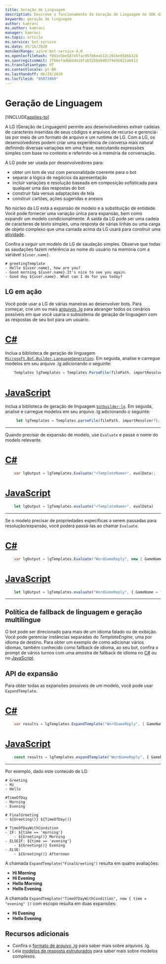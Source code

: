 ```yaml
---
title: Geração de Linguagem
description: Descreve o funcionamento da Geração de Linguagem no SDK do Bot Framework.
keywords: geração de linguagem
author: kamrani
ms.author: kamrani
manager: kamrani
ms.topic: article
ms.service: bot-service
ms.date: 05/16/2020
monikerRange: azure-bot-service-4.0
ms.openlocfilehash: f061e5be587e5fac95fb6ea512c2016e85b6b324
ms.sourcegitcommit: 2f66efadbbbda16fab3258a9d03f4e56821ab412
ms.translationtype: HT
ms.contentlocale: pt-BR
ms.lasthandoff: 06/19/2020
ms.locfileid: "85073860"
---
```

# <a name="language-generation"></a>Geração de Linguagem

[!INCLUDE[applies-to](../includes/applies-to.md)]

<!-- See [here](#Change-Log) for what's new in **4.8.0 RC1** release.-->

A LG (Geração de Linguagem) permite aos desenvolvedores extrair cadeias de caracteres inseridas de seus códigos e arquivos de recurso e gerenciá-las por meio de um formato de arquivo e um runtime de LG. Com a LG, os desenvolvedores podem criar uma experiência de conversa mais natural definindo diversas variações em uma frase, executando expressões simples com base no contexto e referindo-se à memória de conversação.

A LG pode ser usada por desenvolvedores para:

- obter um tom de voz com personalidade coerente para o bot
- separar a lógica de negócios da apresentação
- incluir variações e resolução baseada em composição sofisticada para qualquer uma das respostas do bot
- construir fala versus adaptações de tela
- construir cartões, ações sugeridas e anexos

No núcleo da LG está a expansão de modelo e a substituição de entidade. Você pode fornecer uma variação única para expansão, bem como expandir um modelo condicionalmente. A saída da LG pode ser uma cadeia de caracteres de texto simples, uma resposta de várias linhas ou uma carga de objeto complexo que uma camada acima da LG usará para construir uma [atividade][1].

Confira a seguir um modelo de LG de saudação simples. Observe que todas as saudações fazem referência ao nome do usuário na memória com a variável `${user.name}`.

```.lg
# greetingTemplate
- Hello ${user.name}, how are you?
- Good morning ${user.name}.It's nice to see you again.
- Good day ${user.name}. What can I do for you today?
```

## <a name="lg-in-action"></a>LG em ação

Você pode usar a LG de várias maneiras ao desenvolver bots. Para começar, crie um ou mais [arquivos .lg][3] para abranger todos os cenários possíveis em que você usaria o subsistema de geração de linguagem com as respostas de seu bot para um usuário.

# <a name="c"></a>[C#](#tab/csharp)

Inclua a biblioteca de geração de linguagem [`Microsoft.Bot.Builder.LanguageGeneration`](https://www.nuget.org/packages/Microsoft.Bot.Builder.LanguageGeneration/). Em seguida, analise e carregue modelos em seu arquivo .lg adicionando o seguinte:

```c#
    Templates lgTemplates = Templates.ParseFile(filePath, importResolver?);
```

# <a name="javascript"></a>[JavaScript](#tab/javascript)

Inclua a biblioteca de geração de linguagem [`botbuilder-lg`][15]. Em seguida, analise e carregue modelos em seu arquivo .lg adicionando o seguinte:

```typescript
     let lgTemplates = Templates.parseFile(filePath, importResolver?);
```

---

Quando precisar de expansão de modelo, use `Evaluate` e passe o nome do modelo relevante.

# <a name="c"></a>[C#](#tab/csharp)

```c#
    var lgOutput = lgTemplates.Evaluate("<TemplateName>", evalData);
```

# <a name="javascript"></a>[JavaScript](#tab/javascript)

```typescript
    let lgOutput = lgTemplates.evaluate("<TemplateName>", evalData)
```

---

Se o modelo precisar de propriedades específicas a serem passadas para resolução/expansão, você poderá passá-las ao chamar `Evaluate`.

# <a name="c"></a>[C#](#tab/csharp)

```c#
    var lgOutput = lgTemplates.Evaluate("WordGameReply", new { GameName = "MarcoPolo" } );
```

# <a name="javascript"></a>[JavaScript](#tab/javascript)

```typescript
    let lgOutput = lgTemplates.evaluate("WordGameReply", { GameName = "MarcoPolo" } )
```

---

## <a name="multi-lingual-generation-and-language-fallback-policy"></a>Política de fallback de linguagem e geração multilíngue

O bot pode ser direcionado para mais de um idioma falado ou de exibição. Você pode gerenciar instâncias separadas do *TemplateEngine*, uma por idioma de destino. Para obter um exemplo de como adicionar vários idiomas, também conhecido como fallback de idioma, ao seu bot, confira o prompt de vários turnos com uma amostra de fallback de idioma no [C#](https://aka.ms/csharp-lg-multi-turn-prompt-language-fallback-sample) ou no [JavaScript](https://aka.ms/js-lg-multi-turn-prompt-language-fallback-sample).

<!--
## Grammar check and correction
The current library does not include any capabilities for grammar check or correction-->

## <a name="expand-api"></a>API de expansão

Para obter todas as expansões possíveis de um modelo, você pode usar `ExpandTemplate`.

# <a name="c"></a>[C#](#tab/csharp)

```c#
    var results = lgTemplates.ExpandTemplate("WordGameReply", { GameName = "MarcoPolo" } )
```

# <a name="javascript"></a>[JavaScript](#tab/javascript)

```typescript
    const results = lgTemplates.expandTemplate("WordGameReply", { GameName = "MarcoPolo" } )
```

---

Por exemplo, dado este conteúdo de LG:

```.lg
# Greeting
- Hi
- Hello

#TimeOfDay
- Morning
- Evening

# FinalGreeting
- ${Greeting()} ${TimeOfDay()}

# TimeOfDayWithCondition
- IF: ${time == 'morning'}
    - ${Greeting()} Morning
- ELSEIF: ${time == 'evening'}
    - ${Greeting()} Evening
- ELSE:
    - ${Greeting()} Afternoon
```

A chamada `ExpandTemplate("FinalGreeting")` resulta em quatro avaliações:

- **Hi Morning**
- **Hi Evening**
- **Hello Morning**
- **Hello Evening**

A chamada `ExpandTemplate("TimeOfDayWithCondition", new { time = "evening" })` com escopo resulta em duas expansões:

- **Hi Evening**
- **Hello Evening**

## <a name="additional-resources"></a>Recursos adicionais

- Confira o [formato de arquivo .lg][3] para saber mais sobre arquivos .lg.
- Leia [modelos de resposta estruturados](../language-generation/language-generation-structured-response-template.md) para saber mais sobre modelos complexos.

<!--- [Language generation API reference][2]
## Change Log
### 4.8 PREVIEW
- \[**BREAKING CHANGES**\]:
    - `ActivityFactory`
        - has been moved to `Microsoft.Bot.Builder`
        - `CreateActivity` renamed to `FromObject`
    - `TemplateEngine`
        - has been renamed to `Templates`
        - `TemplateEngine.EvaluateTemplate` renamed to `Templates.Evaluate`
        - `TemplateEngine.Evaluate` renamed to `Templates.EvaluateText`
        - `TemplateEngine().AddFile` has been replaced by `Templates.ParseFile`
        - `AddFiles` has been deprecated. You no longer can load multiple .lg files. Instead, you should use [import][50] support in your .lg files.
    - Bounding character for expressions has been changed from **@**{expression} to **$**{expression}

    |  Old  | New |
    |-------|-----|
    |  # myTemplate <br/> - I have @{user.name} as your name |  # myTemplate <br/> - I have ${user.name} as your name |
    | # myTemplate <br/> - @{ackPhrase()} <br/><br/> # ackPhrase <br/> - hi <br/>- hello | # myTemplate <br/> - ${ackPhrase()} <br/><br/> # ackPhrase <br/> - hi <br/>- hello |
    | # myTemplate <br/> - IF : @{user.name == null} <br/>&nbsp;&nbsp;&nbsp;&nbsp;- hello<br/>- ELSE : <br/>&nbsp;&nbsp;&nbsp;&nbsp;- null | # myTemplate <br/> - IF : ${user.name == null} <br/>&nbsp;&nbsp;&nbsp;&nbsp;- hello<br/>- ELSE : <br/>&nbsp;&nbsp;&nbsp;&nbsp;- null |
- New sample [C#][100], [JS][101] that demonstrates how to extend the set of prebuilt expression functions and using custom functions in LG.
- You can now use back-quote for string interpolation. e.g. \`=json({'user': ${user.name}})`
### 4.7 PREVIEW
- \[**BREAKING CHANGES**\]:
    - Old way to refer to a template via `[TemplateName]` notation is deprecated in favor of `${TemplateName()}` notation. There are no changes to how structured response templates are defined.
    - All expressions must now be enclosed within `${<expression>}`. The old notation `{<expression>}` is no longer supported.
    - `ActivityBuilder` has been deprecated and removed in favor of `ActivityFactory`. Note that by stable release, functionality offered by `ActivityFactory` is likely to move into `MessageFactory`.

    |  Old  | New |
    |-------|-----|
    | # myTemplate <br/> - I have {user.name} as your name |  # myTemplate <br/> - I have @{user.name} as your name |
    | # myTemplate <br/> - [ackPhrase] <br/><br/> # ackPhrase <br/> - hi <br/>- hello | # myTemplate <br/> - @{ackPhrase()} <br/><br/> # ackPhrase <br/> - hi <br/>- hello |

- \[**NEW**\]:
    - Language generation preview is now available for JavaScript as well. Checkout packages [here][15]. Samples are [here][26]
    - New `ActivityFactory` class that helps transform structured response template output from LG into a Bot framework activity.
    - Bug fixes and stability improvements.

### 4.6 PREVIEW 2
- \[**BREAKING CHANGES**\]:
    - Old `display || speak` notation is deprecated in favor of structured template support. See below for more details on structured template.
    - Old `Chatdown` style cards are deprecated in favor of structured template support. See below for more details on structured template.
- \[**NEW**\]:
    - Structured Template support in .lg file format. See [here](../language-generation/language-generation-structured-response-template.md) to learn more about Structured Template definition.
    - ActivityGenerator.GenerateFromLG static method to transform output from LG sub-system into a full blown [Bot Framework Activity][1]

### 4.6 PREVIEW
- \[**NEW**\] [VS code extension][22] for LG (syntax highlighting, auto-suggest (including expressions, pre-built functions, template names etc), validation)
- LG file format:
    - Support for [Switch..Case..Default][20]
    - Support for [import reference][21] to another .lg file.
- [API changes][2]:
    - Dropped FromFile and FromText methods in favor of AddFile and AddFiles.
    - Added ability to provide a delegate to externally resolve import references found in content.
- \[**NEW**\] Translate functionality in [MSLG CLI][23]

### 4.5 PREVIEW
- Initial preview release
-->
[1]:https://github.com/Microsoft/BotBuilder/blob/master/specs/botframework-activity/botframework-activity.md
[2]:../language-generation/language-generation-API-reference.md
[3]:../file-format/bot-builder-lg-file-format.md
[6]:https://github.com/microsoft/botframework-cli/tree/master/packages/chatdown
[7]:https://github.com/microsoft/botframework-cli/blob/master/packages/chatdown/docs/chatdown-format.md
[8]:https://github.com/microsoft/botframework-cli/blob/master/packages/chatdown/docs/examples/CardExamples.chat
[9]:https://github.com/microsoft/botframework-cli/blob/master/packages/chatdown/docs/chatdown-format.md#message-commands
[10]:https://github.com/microsoft/botframework-cli/blob/master/packages/chatdown/docs/chatdown-format.md#message-cards
[11]:https://github.com/microsoft/botframework-cli/blob/master/packages/chatdown/docs/chatdown-format.md#message-attachments
[12]:https://botbuilder.myget.org/F/botbuilder-v4-dotnet-daily/api/v3/index.json
[13]:https://botbuilder.myget.org/gallery/botbuilder-v4-js-daily
[14]:https://www.nuget.org/packages/Microsoft.Bot.Builder.LanguageGeneration/4.7.0-preview
[15]:https://www.npmjs.com/package/botbuilder-lg
[20]:../file-format/bot-builder-lg-file-format.md#switch-case
[21]:../file-format/bot-builder-lg-file-format.md#importing-external-references
[22]:https://aka.ms/lg-vscode-extension
[23]:https://github.com/microsoft/botbuilder-tools/tree/V.Future/packages/MSLG
[26]:https://github.com/microsoft/BotBuilder-Samples/tree/master/experimental/language-generation/javascript_nodejs
[50]:../file-format/bot-builder-lg-file-format.md#importing-external-references
[100]:https://github.com/microsoft/BotBuilder-Samples/blob/master/experimental/language-generation/csharp_dotnetcore/20.extending-with-custom-functions/README.md
[101]:https://github.com/microsoft/BotBuilder-Samples/blob/master/experimental/language-generation/javascript_nodejs/20.custom-functions/README.md
